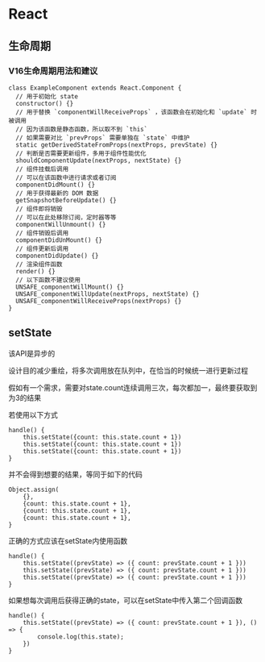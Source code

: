 # React

## 生命周期

### V16生命周期用法和建议

```
class ExampleComponent extends React.Component {
  // 用于初始化 state
  constructor() {}
  // 用于替换 `componentWillReceiveProps` ，该函数会在初始化和 `update` 时被调用
  // 因为该函数是静态函数，所以取不到 `this`
  // 如果需要对比 `prevProps` 需要单独在 `state` 中维护
  static getDerivedStateFromProps(nextProps, prevState) {}
  // 判断是否需要更新组件，多用于组件性能优化
  shouldComponentUpdate(nextProps, nextState) {}
  // 组件挂载后调用
  // 可以在该函数中进行请求或者订阅
  componentDidMount() {}
  // 用于获得最新的 DOM 数据
  getSnapshotBeforeUpdate() {}
  // 组件即将销毁
  // 可以在此处移除订阅，定时器等等
  componentWillUnmount() {}
  // 组件销毁后调用
  componentDidUnMount() {}
  // 组件更新后调用
  componentDidUpdate() {}
  // 渲染组件函数
  render() {}
  // 以下函数不建议使用
  UNSAFE_componentWillMount() {}
  UNSAFE_componentWillUpdate(nextProps, nextState) {}
  UNSAFE_componentWillReceiveProps(nextProps) {}
}
```

## setState

该API是异步的

设计目的减少重绘，将多次调用放在队列中，在恰当的时候统一进行更新过程

假如有一个需求，需要对state.count连续调用三次，每次都加一，最终要获取到为3的结果

若使用以下方式

```
handle() {
    this.setState({count: this.state.count + 1})
    this.setState({count: this.state.count + 1})
    this.setState({count: this.state.count + 1})
}
```

并不会得到想要的结果，等同于如下的代码

```
Object.assign(
	{},
	{count: this.state.count + 1},
	{count: this.state.count + 1},
	{count: this.state.count + 1},
}
```

正确的方式应该在setState内使用函数

```
handle() {
    this.setState((prevState) => ({ count: prevState.count + 1 }))
    this.setState((prevState) => ({ count: prevState.count + 1 }))
    this.setState((prevState) => ({ count: prevState.count + 1 }))
}
```

如果想每次调用后获得正确的state，可以在setState中传入第二个回调函数

```
handle() {
    this.setState((prevState) => ({ count: prevState.count + 1 }), () => {
        console.log(this.state);
    })
}
```

